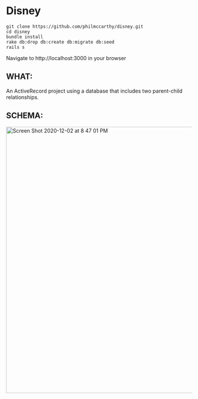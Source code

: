 # Disney

```
git clone https://github.com/philmccarthy/disney.git
cd disney
bundle install
rake db:drop db:create db:migrate db:seed
rails s
```
Navigate to http://localhost:3000 in your browser

## WHAT:
An ActiveRecord project using a database that includes two parent-child relationships. 


## SCHEMA:
<img width="723" alt="Screen Shot 2020-12-02 at 8 47 01 PM" src="https://user-images.githubusercontent.com/69832134/101557800-f25e6d00-397a-11eb-91bb-6f67bb4fb397.png">

